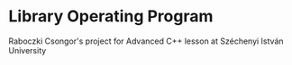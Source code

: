# Library Operating Program

Raboczki Csongor's project for Advanced C++ lesson at Széchenyi István University
